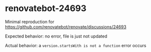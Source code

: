 # renovatebot-24693
Minimal reproduction for https://github.com/renovatebot/renovate/discussions/24693

Expected behavior: no error, file is just not updated

Actual behavior: a `version.startsWith is not a function` error occurs
